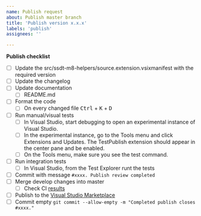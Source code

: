 ```yaml
---
name: Publish request
about: Publish master branch
title: 'Publish version x.x.x'
labels: 'publish'
assignees: ''

---
```


**Publish checklist**

- [ ] Update the src/ssdt-m8-helpers/source.extension.vsixmanifest with the required version
- [ ] Update the changelog
- [ ] Update documentation
  - [ ] README.md
- [ ] Format the code
  - [ ]  On every changed file <kbd>Ctrl</kbd> + <kbd>K</kbd> + <kbd>D</kbd> 
- [ ] Run manual/visual tests 
  - [ ] In Visual Studio, start debugging to open an experimental instance of Visual Studio.
  - [ ] In the experimental instance, go to the Tools menu and click Extensions and Updates. The TestPublish extension should appear in the center pane and be enabled.
  - [ ] On the Tools menu, make sure you see the test command.
- [ ] Run integration tests 
  - [ ] In Visual Studio, from the Test Explorer runt the tests
- [ ] Commit with message `#xxxx. Publish review completed`
- [ ] Merge develop changes into master
  - [ ] Check CI [results](https://travis-ci.org/matei-tm/f-orm-m8) 
- [ ] Publish to the [Visual Studio Marketplace](https://docs.microsoft.com/en-us/visualstudio/extensibility/walkthrough-publishing-a-visual-studio-extension?view=vs-2019#publish-the-extension-to-the-visual-studio-marketplace) 
- [ ] Commit empty ```git commit --allow-empty -m "Completed publish closes #xxxx."```